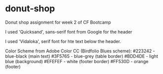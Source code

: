 # donut-shop
Donut shop assignment for week 2 of CF Bootcamp

I used 'Quicksand', sans-serif font from Google for the header


I used 'Vidaloka', serif font for hte text below the header.

Color Scheme from Adobe Color CC (Birdfolio Blues scheme):
  #223242 - blue-black (main text)
  #3F5765 - blue-grey (table border)
  #BDD4DE - light blue (background)
  #EFEFEF - white  (footer border)
  #FF530D - orange  (footer)

